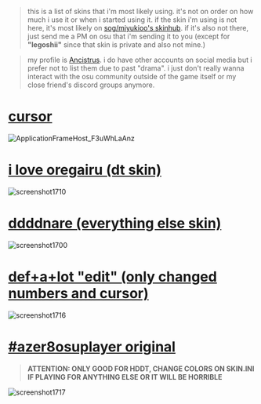 >this is a list of skins that i'm most likely using. it's not on order on how much i use it or when i started using it. if the skin i'm using is not here, it's most likely on [sog/miyukioo's skinhub](https://github.com/soognare/Miyukioo/blob/master/skin.md). if it's also not there, just send me a PM on osu that i'm sending it to you (except for **"legoshii"** since that skin is private and also not mine.)

>my profile is [Ancistrus](https://osu.ppy.sh/users/9676459). i do have other accounts on social media but i prefer not to list them due to past "drama". i just don't really wanna interact with the osu community outside of the game itself or my close friend's discord groups anymore.

# [cursor](https://files.catbox.moe/iag5d5.rar)
![ApplicationFrameHost_F3uWhLaAnz](https://github.com/ilikeplecos/ilikeplecos/assets/154118561/ef7d5df1-d629-4b22-bcc1-a8bc8d69c0e2)

# [i love oregairu (dt skin)](https://mega.nz/file/tZQ1VAbT#dMc7PBc5lYM5NLhMvYvFmjK4dhmeA1zNVeqoeIhkG34)
![screenshot1710](https://github.com/ilikeplecos/ilikeplecos/assets/154118561/0ea68be2-6a0b-42dd-9909-ad2416a48c35)

# [ddddnare (everything else skin)](https://mega.nz/file/0AwQgJZZ#0aLvhQ1jf0uqUtJ8sHaw9CJIGcu0Q6Jz6g183_5950Q)
![screenshot1700](https://github.com/ilikeplecos/ilikeplecos/assets/154118561/49325111-769f-4164-ba96-885ed52511f8)

# [def+a+lot "edit" (only changed numbers and cursor)](https://mega.nz/file/aw4HwYjK#9cyV2fwtXrXQHlfjKPNIuK2hnBEWUtn-8tFXRmMzYy8)
![screenshot1716](https://github.com/ilikeplecos/ilikeplecos/assets/154118561/08aaeb82-2b9b-4ece-be16-2ec232158c7a)

# [#azer8osuplayer original](https://mega.nz/file/TtJGTLYY#uyzj7jCEe_wf9zef5TwhVHVhxEpIMpGB8me1Tm1nVoY)
>**ATTENTION: ONLY GOOD FOR HDDT, CHANGE COLORS ON SKIN.INI IF PLAYING FOR ANYTHING ELSE OR IT WILL BE HORRIBLE**

![screenshot1717](https://github.com/ilikeplecos/ilikeplecos/assets/154118561/7e68a05d-604e-4d17-ba61-2d2ba748cdd7)
